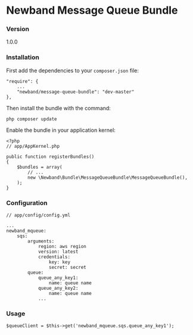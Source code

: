 # Newband Message Queue Bundle

### Version
1.0.0

### Installation

First add the dependencies to your `composer.json` file:

    "require": {
        ...
        "newband/message-queue-bundle": "dev-master"
    },

Then install the bundle with the command:

    php composer update

Enable the bundle in your application kernel:

    <?php
    // app/AppKernel.php

    public function registerBundles()
    {
        $bundles = array(
            // ...
            new \Newband\Bundle\MessageQueueBundle\MessageQueueBundle(),
        );
    }
    
### Configuration

    // app/config/config.yml
    
    ... 
    newband_mqueue:
        sqs:
            arguments:
                region: aws region
                version: latest
                credentials: 
                    key: key
                    secret: secret
            queue:
                queue_any_key1:
                    name: queue name
                queue_any_key2:
                    name: queue name
                ...
        
### Usage

    $queueClient = $this->get('newband_mqueue.sqs.queue_any_key1');